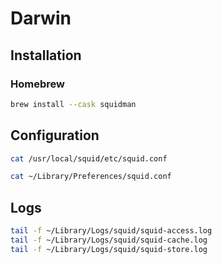 # Darwin

## Installation

### Homebrew

```sh
brew install --cask squidman
```

## Configuration

```sh
cat /usr/local/squid/etc/squid.conf
```

```sh
cat ~/Library/Preferences/squid.conf
```

## Logs

```sh
tail -f ~/Library/Logs/squid/squid-access.log
tail -f ~/Library/Logs/squid/squid-cache.log
tail -f ~/Library/Logs/squid/squid-store.log
```
